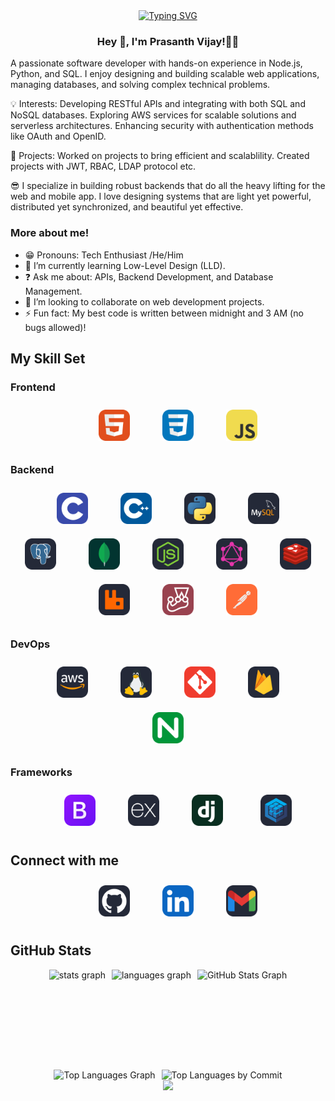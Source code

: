 <div align="center"> <a href="https://git.io/typing-svg"><img src="https://readme-typing-svg.demolab.com?font=Fira+Code&pause=1000&color=A917F7&center=true&width=435&lines=Systems+Design+Enthusiast;Open+Source+Contributor;Low-Level+Design+Learner" alt="Typing SVG" /></a></div>

### <div align="center">Hey 👋, I'm Prasanth Vijay!👨‍💻 

A passionate software developer with hands-on experience in Node.js, Python, and SQL. I enjoy designing and building scalable web applications, managing databases, and solving complex technical problems.

💡 Interests: Developing RESTful APIs and integrating with both SQL and NoSQL databases. Exploring AWS services for scalable solutions and serverless architectures. Enhancing security with authentication methods like OAuth and OpenID.

🚀 Projects: Worked on projects to bring efficient and scalablility. Created projects with JWT, RBAC, LDAP protocol etc.

😎 I specialize in building robust backends that do all the heavy lifting for the web and mobile app. I love designing systems that are light yet powerful, distributed yet synchronized, and beautiful yet effective.</div>  

### More about me!  
- 😁 Pronouns: Tech Enthusiast /He/Him  
- 🌱 I’m currently learning Low-Level Design (LLD).  
- ❓ Ask me about: APIs, Backend Development, and Database Management.  
- 🤝 I’m looking to collaborate on web development projects.  
- ⚡ Fun fact: My best code is written between midnight and 3 AM (no bugs allowed)!  


## My Skill Set  

### Frontend  
<div style="display: flex; flex-wrap: wrap; justify-content: center; gap: 20px; padding: 10px;">
    <a href="https://en.wikipedia.org/wiki/HTML5" target="_blank"><img src="https://raw.githubusercontent.com/tandpfun/skill-icons/65dea6c4eaca7da319e552c09f4cf5a9a8dab2c8/icons/HTML.svg" alt="HTML5" height="50" /></a>
    <a href="https://www.w3schools.com/css/" target="_blank"><img src="https://raw.githubusercontent.com/tandpfun/skill-icons/65dea6c4eaca7da319e552c09f4cf5a9a8dab2c8/icons/CSS.svg" alt="CSS3" height="50" /></a>
    <a href="https://www.javascript.com/" target="_blank"><img src="https://raw.githubusercontent.com/tandpfun/skill-icons/65dea6c4eaca7da319e552c09f4cf5a9a8dab2c8/icons/JavaScript.svg" alt="JavaScript" height="50" /></a>
</div>

### Backend  
<div style="display: flex; flex-wrap: wrap; justify-content: center; gap: 20px; padding: 10px;">
    <a href="https://www.cprogramming.com/" target="_blank"><img src="https://raw.githubusercontent.com/tandpfun/skill-icons/65dea6c4eaca7da319e552c09f4cf5a9a8dab2c8/icons/C.svg" alt="C" height="50" /></a>
    <a href="https://www.cplusplus.com/" target="_blank"><img src="https://raw.githubusercontent.com/tandpfun/skill-icons/65dea6c4eaca7da319e552c09f4cf5a9a8dab2c8/icons/CPP.svg" alt="C++" height="50" /></a>
    <a href="https://www.python.org/" target="_blank"><img src="https://raw.githubusercontent.com/tandpfun/skill-icons/65dea6c4eaca7da319e552c09f4cf5a9a8dab2c8/icons/Python-Dark.svg" alt="Python" height="50" /></a>
    <a href="https://www.mysql.com/" target="_blank"><img src="https://raw.githubusercontent.com/tandpfun/skill-icons/65dea6c4eaca7da319e552c09f4cf5a9a8dab2c8/icons/MySQL-Dark.svg" alt="MySQL" height="50" /></a>
    <a href="https://www.postgresql.org/" target="_blank"><img src="https://raw.githubusercontent.com/tandpfun/skill-icons/65dea6c4eaca7da319e552c09f4cf5a9a8dab2c8/icons/PostgreSQL-Dark.svg" alt="PostgreSQL" height="50" /></a>
    <a href="https://www.mongodb.com/" target="_blank"><img src="https://raw.githubusercontent.com/tandpfun/skill-icons/65dea6c4eaca7da319e552c09f4cf5a9a8dab2c8/icons/MongoDB.svg" alt="MongoDB" height="50" /></a>
    <a href="https://nodejs.org/" target="_blank"><img src="https://raw.githubusercontent.com/tandpfun/skill-icons/65dea6c4eaca7da319e552c09f4cf5a9a8dab2c8/icons/NodeJS-Dark.svg" alt="Node.js" height="50" /></a>
    <a href="https://graphql.org/" target="_blank"><img src="https://raw.githubusercontent.com/tandpfun/skill-icons/65dea6c4eaca7da319e552c09f4cf5a9a8dab2c8/icons/GraphQL-Dark.svg" alt="GraphQL" height="50" /></a>
    <a href="https://redis.io/" target="_blank"><img src="https://raw.githubusercontent.com/tandpfun/skill-icons/65dea6c4eaca7da319e552c09f4cf5a9a8dab2c8/icons/Redis-Dark.svg" alt="Redis" height="50" /></a>
    <a href="https://www.rabbitmq.com/" target="_blank"><img src="https://raw.githubusercontent.com/tandpfun/skill-icons/65dea6c4eaca7da319e552c09f4cf5a9a8dab2c8/icons/RabbitMQ-Dark.svg" alt="RabbitMQ" height="50" /></a>
    <a href="https://jestjs.io/" target="_blank"><img src="https://raw.githubusercontent.com/tandpfun/skill-icons/65dea6c4eaca7da319e552c09f4cf5a9a8dab2c8/icons/Jest.svg" alt="Jest" height="50" /></a>
    <a href="https://www.postman.com/" target="_blank"><img src="https://raw.githubusercontent.com/tandpfun/skill-icons/65dea6c4eaca7da319e552c09f4cf5a9a8dab2c8/icons/Postman.svg" alt="Postman" height="50" /></a>
</div>

### DevOps  
<div style="display: flex; flex-wrap: wrap; justify-content: center; gap: 20px; padding: 10px;">
    <a href="https://aws.amazon.com/" target="_blank"><img src="https://raw.githubusercontent.com/tandpfun/skill-icons/65dea6c4eaca7da319e552c09f4cf5a9a8dab2c8/icons/AWS-Dark.svg" alt="AWS" height="50" /></a>
    <a href="https://www.linux.org/" target="_blank"><img src="https://raw.githubusercontent.com/tandpfun/skill-icons/65dea6c4eaca7da319e552c09f4cf5a9a8dab2c8/icons/Linux-Dark.svg" alt="Linux" height="50" /></a>
    <a href="https://github.com/" target="_blank"><img src="https://raw.githubusercontent.com/tandpfun/skill-icons/65dea6c4eaca7da319e552c09f4cf5a9a8dab2c8/icons/Git.svg" alt="Git" height="50" /></a>
    <a href="https://firebase.google.com/" target="_blank"><img src="https://raw.githubusercontent.com/tandpfun/skill-icons/65dea6c4eaca7da319e552c09f4cf5a9a8dab2c8/icons/Firebase-Dark.svg" alt="Firebase" height="50" /></a>
    <a href="https://www.nginx.com/" target="_blank"><img src="https://raw.githubusercontent.com/tandpfun/skill-icons/65dea6c4eaca7da319e552c09f4cf5a9a8dab2c8/icons/Nginx.svg" alt="Nginx" height="50" /></a>
</div>

### Frameworks  
<div style="display: flex; flex-wrap: wrap; justify-content: center; gap: 20px; padding: 10px;">
    <a href="https://getbootstrap.com/docs/3.4/javascript/" target="_blank"><img src="https://raw.githubusercontent.com/tandpfun/skill-icons/65dea6c4eaca7da319e552c09f4cf5a9a8dab2c8/icons/Bootstrap.svg" alt="Bootstrap" height="50" /></a>
    <a href="https://expressjs.com/" target="_blank"><img src="https://raw.githubusercontent.com/tandpfun/skill-icons/65dea6c4eaca7da319e552c09f4cf5a9a8dab2c8/icons/ExpressJS-Dark.svg" alt="Express.js" height="50" /></a>
    <a href="https://www.djangoproject.com/" target="_blank"><img src="https://raw.githubusercontent.com/tandpfun/skill-icons/65dea6c4eaca7da319e552c09f4cf5a9a8dab2c8/icons/Django.svg" alt="Django" height="50" /></a>
     <a href="https://sequelize.org/" target="_blank"><img src="https://raw.githubusercontent.com/tandpfun/skill-icons/65dea6c4eaca7da319e552c09f4cf5a9a8dab2c8/icons/Sequelize-Dark.svg" alt="Sequelize" height="50" /></a>
</div>

## Connect with me
<div style="display: flex; flex-wrap: wrap; justify-content: center; gap: 20px; padding: 10px;">
    <a href="https://github.com/PrasanthVijayy" target="_blank"><img src="https://raw.githubusercontent.com/tandpfun/skill-icons/65dea6c4eaca7da319e552c09f4cf5a9a8dab2c8/icons/Github-Dark.svg" alt="Github" height="50" /></a>
    <a href="https://linkedin.com/in/prasanth-vijay/" target="_blank"><img src="https://raw.githubusercontent.com/tandpfun/skill-icons/65dea6c4eaca7da319e552c09f4cf5a9a8dab2c8/icons/LinkedIn.svg" alt="LinkedIn" height="50" /></a>
    <a href="mailto:vkprasanth06@gmail.com" target="_blank"><img src="https://raw.githubusercontent.com/tandpfun/skill-icons/65dea6c4eaca7da319e552c09f4cf5a9a8dab2c8/icons/Gmail-Dark.svg" alt="Gmail" height="50" /></a>
</div>


## GitHub Stats  
<div align="center" style="display: flex; justify-content: center; flex-wrap: wrap; gap: 10px;">
  <img src="https://github-readme-stats.vercel.app/api?username=prasanthvijayy&hide_title=false&hide_rank=false&show_icons=true&include_all_commits=true&count_private=true&disable_animations=false&theme=dracula&locale=en&hide_border=false&order=1" height="150" alt="stats graph"  />
  <img src="https://github-readme-stats.vercel.app/api/top-langs?username=prasanthvijayy&locale=en&hide_title=false&layout=compact&card_width=320&langs_count=5&theme=dracula&hide_border=false&order=2" height="150" alt="languages graph"  />

   <img src="https://github-profile-summary-cards.vercel.app/api/cards/profile-details?username=prasanthvijayy&theme=radical&hide_border=true" alt="GitHub Stats Graph" />

   <img src="http://github-profile-summary-cards.vercel.app/api/cards/repos-per-language?username=prasanthvijayy&theme=onedark" alt="Top Languages Graph"/>
   <img src = "http://github-profile-summary-cards.vercel.app/api/cards/most-commit-language?username=prasanthvijayy&theme=onedark" alt="Top Languages by Commit"/>
 
</div>

<div align="center">
<a href="https://github.com/PrasanthVijayy">
  <img src="https://visitcount.itsvg.in/api?id=prasanthvijayy&label=Profile%20Views&pretty=false" />
</a>
</div>
